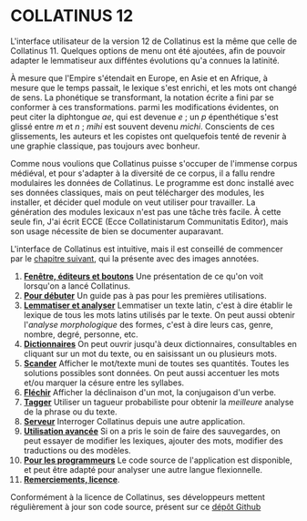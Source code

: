 COLLATINUS 12
=============

L'interface utilisateur de la version 12 de Collatinus est 
la même que celle de Collatinus 11. Quelques options de 
menu ont été ajoutées, afin de pouvoir adapter le lemmatiseur
aux difféntes évolutions qu'a connues la latinité.

À mesure que l'Empire s'étendait en Europe, en Asie et en Afrique,
à mesure que le temps passait, le lexique s'est enrichi, et les mots
ont changé de sens. La phonétique se transformant, la notation écrite
a fini par se conformer à ces transformations. parmi les modifications
évidentes, on peut citer la diphtongue _ae_, qui est devenue _e_ ; un _p_
épenthétique s'est glissé entre _m_ et _n_ ; _mihi_ est souvent devenu
_michi_. Conscients de ces glissements, les auteurs et les copistes ont
quelquefois tenté de revenir à une graphie classique, pas toujours avec
bonheur.

Comme nous voulions que Collatinus puisse s'occuper de l'immense corpus
médiéval, et pour s'adapter à la diversité de ce corpus, il a fallu
rendre modulaires les données de Collatinus. Le programme est donc
installé avec ses données classiques, mais on peut télécharger des
modules, les installer, et décider quel module on veut utiliser pour
travailler. La génération des modules lexicaux n'est pas une tâche
très facile. À cette seule fin, J'ai écrit ECCE (Ecce Collatinistarum
Communitatis Editor), mais son usage nécessite de bien se documenter
auparavant. 

L'interface de Collatinus est intuitive, mais il est
conseillé de commencer par le [chapitre suivant](anatomie.html),
qui la présente avec des images annotées.

1. **[Fenêtre, éditeurs et boutons](anatomie.html)**
    Une présentation de ce qu'on voit lorsqu'on a lancé
    Collatinus.
1. **[Pour débuter](debuter.html)** Un guide pas à pas
   pour les premières utilisations.
1. **[Lemmatiser et analyser](lemmatiser.html)**
   Lemmatiser un texte latin, c'est à dire établir le
   lexique de tous les mots latins utilisés par le
   texte. On peut aussi obtenir l'*analyse
   morphologique* des formes, c'est à dire leurs cas,
   genre, nombre, degré, personne, etc.
1. **[Dictionnaires](dictionnaires.html)** On peut
    ouvrir jusqu'à deux dictionnaires, consultables
    en cliquant sur un mot du texte, ou en saisissant
    un ou plusieurs mots.
1. **[Scander](scander.html)** Afficher le mot/texte muni
   de toutes ses quantités. Toutes les solutions
   possibles sont données. On peut aussi accentuer
   les mots et/ou marquer la césure entre les syllabes.
1. **[Fléchir](flechir.html)** Afficher la déclinaison
   d'un mot, la conjugaison d'un verbe.
1. **[Tagger](tagger.html)** Utiliser un tagueur
   probabiliste pour obtenir la *meilleure* analyse
   de la phrase ou du texte.
1. **[Serveur](server.html)** Interroger Collatinus depuis 
   une autre application.
1. **[Utilisation avancée](avancee.html)** Si on a 
    pris le soin de faire des sauvegardes, on peut
    essayer de modifier les lexiques, ajouter des mots,
    modifier des traductions ou des modèles.
1. **[Pour les programmeurs](programmeurs.html)** Le code
    source de l'application est disponible, et peut
    être adapté pour analyser une autre langue flexionnelle.
1. **[Remerciements, licence](licence.html)**.

Conformément à la licence de Collatinus, ses
développeurs mettent régulièrement à jour son code
source, présent sur ce [dépôt Github](https://github.com/biblissima/collatinus)

